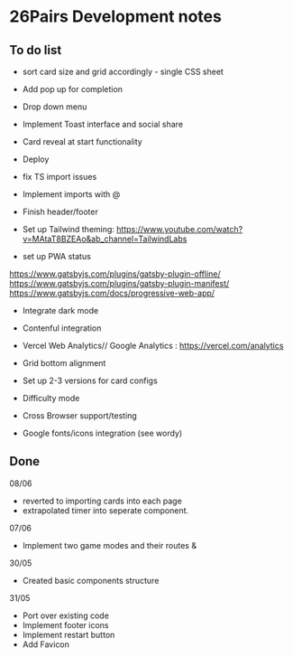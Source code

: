 # 26Pairs Development notes

## To do list

- sort card size and grid accordingly - single CSS sheet
- Add pop up for completion
- Drop down menu
- Implement Toast interface and social share
- Card reveal at start functionality
- Deploy
- fix TS import issues
- Implement imports with @
- Finish header/footer
- Set up Tailwind theming: https://www.youtube.com/watch?v=MAtaT8BZEAo&ab_channel=TailwindLabs

- set up PWA status

https://www.gatsbyjs.com/plugins/gatsby-plugin-offline/
https://www.gatsbyjs.com/plugins/gatsby-plugin-manifest/
https://www.gatsbyjs.com/docs/progressive-web-app/

- Integrate dark mode
- Contenful integration
- Vercel Web Analytics// Google Analytics : https://vercel.com/analytics
- Grid bottom alignment
- Set up 2-3 versions for card configs

- Difficulty mode
- Cross Browser support/testing
- Google fonts/icons integration (see wordy)

## Done

08/06

- reverted to importing cards into each page
- extrapolated timer into seperate component.

07/06

- Implement two game modes and their routes &

30/05

- Created basic components structure

31/05

- Port over existing code
- Implement footer icons
- Implement restart button
- Add Favicon
